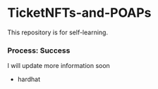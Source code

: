 # TicketNFTs-and-POAPs
This repository is for self-learning.

### Process: Success

I will update more information soon
* hardhat
